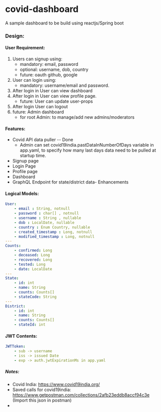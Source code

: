 # covid-dashboard
A sample dashboard to be build using reactjs/Spring boot

### Design:

#### User Requirement:
1. Users can signup using:
    - mandatory: email, password
    - optional: username, dob, country
    - future: oauth github, google
2. User can login using:
    - mandatory: username/email and password.
3. After login in User can view dashboard
4. After login in User can view profile page.
    - future: User can update user-props
5. After login User can logout
6. future: Admin dashboard
    - for root Admin: to manage/add new admins/moderators

#### Features:
- Covid API data puller -- Done
    -  Admin can set covid19india.pastDataInNumberOfDays variable in app.yaml, to specify how many last days data need to be pulled at startup time.
- Signup page
- Login Page
- Profile page
- Dashboard
- GraphQL Endpoint for state/district data- Enhancements


#### Logical Models:
```yaml
User:
    - email : String, notnull
    - password : char[] , notnull
    - username : String , nullable
    - dob : LocalDate, nullable
    - country : Enum Country, nullable
    - created_timestamp : Long, notnull
    - modified_timestamp : Long, notnull
---
Counts:
    - confirmed: Long
    - deceased: Long
    - recovered: Long
    - tested: Long
    - date: LocalDate
---
State:
    - id: int
    - name: String
    - counts: Counts[] 
    - stateCode: String
---
District:
    - id: int
    - name: String
    - counts: Counts[] 
    - stateId: int     
```

#### JWT Contents:
```yaml
JWTToken:
    - sub -> username
    - iss -> issued Date 
    - exp -> auth.jwtExpirationMs in app.yaml
```

##### Notes:
- Covid India: https://www.covid19india.org/ 
- Saved calls for covid19india: https://www.getpostman.com/collections/2afb23eddb8accf94c3e (Import this json in postman)
- 